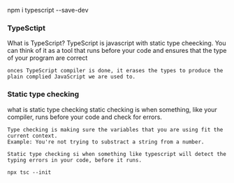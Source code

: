 npm i typescript --save-dev

### TypeSctipt
What is TypeScript?
    TypeScript is javascript with static type cheecking. You can think of it as a tool that runs before your code and ensures that the type of your program are correct

    onces TypeScript compiler is done, it erases the types to produce the plain complied JavaScript we are used to.

### Static type checking 
what is static type checking
    static checking is when something, like your compiler, runs before your code and check for errors.

    Type checking is making sure the variables that you are using fit the current context.
    Example: You're not trying to substract a string from a number.

    Static type checking si when something like typescript will detect the typing errors in your code, before it runs.

    npx tsc --init